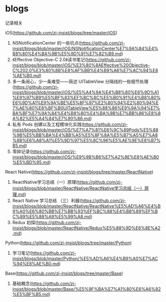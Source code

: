 # blogs
记录相关

iOS(https://github.com/zj-insist/blogs/tree/master/iOS)  
1. NSNotificationCenter 的一些坑点(https://github.com/zj-insist/blogs/blob/master/iOS/NSNotificationCenter%E7%9A%84%E4%B8%80%E4%BA%9B%E5%9D%91%E7%82%B9.md)  
2. 《Effective Objective-C 2.0》读书笔记(https://github.com/zj-insist/blogs/blob/master/iOS/%E3%80%8AEffective%20Objective-C%202.0%E3%80%8B%E8%AF%BB%E4%B9%A6%E7%AC%94%E8%AE%B0.md)   
3. 多一条闹心，少一条难受——简述 UITableView 分隔线的一些细节处理(https://github.com/zj-insist/blogs/blob/master/iOS/%E5%A4%9A%E4%B8%80%E6%9D%A1%E9%97%B9%E5%BF%83%EF%BC%8C%E5%B0%91%E4%B8%80%E6%9D%A1%E9%9A%BE%E5%8F%97%E2%80%94%E2%80%94%E7%AE%80%E8%BF%B0UITableView%E5%88%86%E9%9A%94%E7%BA%BF%E7%9A%84%E4%B8%80%E4%BA%9B%E7%BB%86%E8%8A%82%E5%A4%84%E7%90%86.md)  
4. 私有 Pods 创建以及工程模块化实践(https://github.com/zj-insist/blogs/blob/master/iOS/%E7%A7%81%E6%9C%89Pods%E5%88%9B%E5%BB%BA%E4%BB%A5%E5%8F%8A%E5%B7%A5%E7%A8%8B%E6%A8%A1%E5%9D%97%E5%8C%96%E5%AE%9E%E8%B7%B5.md)  
5. 零碎记录(https://github.com/zj-insist/blogs/blob/master/iOS/%E9%9B%B6%E7%A2%8E%E8%AE%B0%E5%BD%95.md)  


React Native(https://github.com/zj-insist/blogs/tree/master/ReactNative)  
1. ReactNative学习总结（一）原理(https://github.com/zj-insist/blogs/blob/master/ReactNative/ReactNative学习总结（一）原理.md)  
2. React Native 学习总结 （三）利器(https://github.com/zj-insist/blogs/blob/master/ReactNative/ReactNative%E5%AD%A6%E4%B9%A0%E6%80%BB%E7%BB%93%EF%BC%88%E4%B8%89%EF%BC%89%E5%88%A9%E5%99%A8.md)  
3. Redux 初探(https://github.com/zj-insist/blogs/blob/master/ReactNative/Redux%E5%88%9D%E6%8E%A2.md)  


Python(https://github.com/zj-insist/blogs/tree/master/Python)  
1. 学习笔记(https://github.com/zj-insist/blogs/blob/master/Python/%E5%AD%A6%E4%B9%A0%E7%AC%94%E8%AE%B0.md)  

Base(https://github.com/zj-insist/blogs/tree/master/Base)
1. 基础概念(https://github.com/zj-insist/blogs/blob/master/Base/%E5%9F%BA%E7%A1%80%E6%A6%82%E5%BF%B5.md)   
